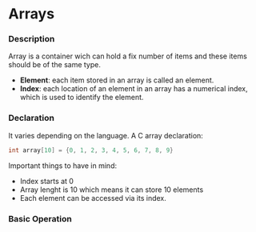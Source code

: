 # Arrays 

### Description 

Array is a container wich can hold a fix number of items and these
items should be of the same type. 

- **Element**: each item stored in an array is called an element. 
- **Index**: each location of an element in an array has a numerical index,
which is used to identify the element. 

### Declaration 

It varies depending on the language. A C array declaration:

```c
int array[10] = {0, 1, 2, 3, 4, 5, 6, 7, 8, 9}
```

Important things to have in mind:
- Index starts at 0
- Array lenght is 10 which means it can store 10 elements
- Each element can be accessed via its index.

### Basic Operation
